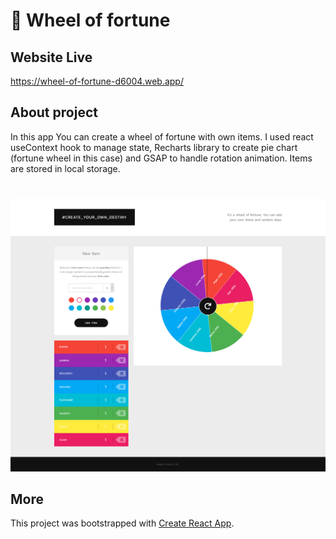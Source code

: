 # 🎰 Wheel of fortune

## Website Live

https://wheel-of-fortune-d6004.web.app/

## About project

In this app You can create a wheel of fortune with own items. I used react useContext hook to manage state, Recharts library to create pie chart (fortune wheel in this case) and GSAP to handle rotation animation. Items are stored in local storage.

#

![Website screen](https://raw.githubusercontent.com/cirocki/Fortune-Wheel/master/src/images/fortunescreen.jpg)

## More

This project was bootstrapped with [Create React App](https://github.com/facebook/create-react-app).
